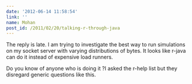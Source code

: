 ```yaml
---
date: '2012-06-14 11:58:54'
link: ''
name: Mohan
post_id: /2011/02/20/talking-r-through-java
---
```


The reply is late. I am trying to investigate the best way to run simulations on my socket server with varying distributions of bytes. It looks like r-java can do it instead of expensive load runners.

Do you know of anyone who is doing it ?I asked the r-help list but they disregard generic questions like this.